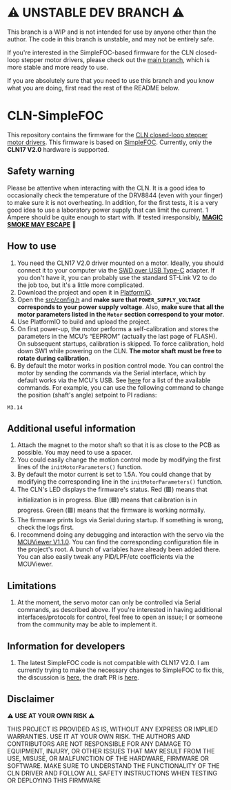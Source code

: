 # ⚠️ UNSTABLE DEV BRANCH ⚠️

This branch is a WIP and is not intended for use by anyone other than the author. The code in this branch is unstable, and may not be entirely safe.

If you're interested in the SimpleFOC-based firmware for the CLN closed-loop stepper motor drivers, please check out the [main branch](https://github.com/AntonEvmenenko/CLN-SimpleFOC), which is more stable and more ready to use.

If you are absolutely sure that you need to use this branch and you know what you are doing, first read the rest of the README below.

# CLN-SimpleFOC

This repository contains the firmware for the [CLN closed-loop stepper motor drivers](https://github.com/creapunk/CLN-ClosedLoopNemaDriver). This firmware is based on [SimpleFOC](https://github.com/simplefoc/Arduino-FOC). Currently, only the **CLN17 V2.0** hardware is supported.

## Safety warning

Please be attentive when interacting with the CLN. It is a good idea to occasionally check the temperature of the DRV8844 (even with your finger) to make sure it is not overheating. In addition, for the first tests, it is a very good idea to use a laboratory power supply that can limit the current. 1 Ampere should be quite enough to start with. If tested irresponsibly, [**MAGIC SMOKE MAY ESCAPE**](https://en.wikipedia.org/wiki/Magic_smoke) 🤣 

## How to use

1. You need the CLN17 V2.0 driver mounted on a motor. Ideally, you should connect it to your computer via the [SWD over USB Type-C](https://hackaday.io/project/192857-swd-over-usb-type-c-new-way-of-programming-boards) adapter. If you don't have it, you can probably use the standard ST-Link V2 to do the job too, but it's a little more complicated.
1. Download the project and open it in [PlatformIO](https://platformio.org/).
1. Open the [src/config.h](https://github.com/AntonEvmenenko/CLN-SimpleFOC/blob/main/src/config.h) and **make sure that `POWER_SUPPLY_VOLTAGE` corresponds to your power supply voltage**. Also, **make sure that all the motor parameters listed in the `Motor` section correspond to your motor**.
1. Use PlatformIO to build and upload the project.
1. On first power-up, the motor performs a self-calibration and stores the parameters in the MCU’s “EEPROM” (actually the last page of FLASH). On subsequent startups, calibration is skipped. To force calibration, hold down SW1 while powering on the CLN. **The motor shaft must be free to rotate during calibration**.
1. By default the motor works in position control mode. You can control the motor by sending the commands via the Serial interface, which by default works via the MCU's USB. See [here](https://docs.simplefoc.com/commander_motor) for a list of the available commands. For example, you can use the following command to change the position (shaft's angle) setpoint to PI radians:

```
M3.14
```

## Additional useful information

1. Attach the magnet to the motor shaft so that it is as close to the PCB as possible. You may need to use a spacer.
1. You could easily change the motion control mode by modifying the first lines of the `initMotorParameters()` function.
1. By default the motor current is set to 1.5A. You could change that by modifying the corresponding line in the `initMotorParameters()` function.
1. The CLN's LED displays the firmware's status. Red (🟥) means that initialization is in progress. Blue (🟦) means that calibration is in progress. Green (🟩) means that the firmware is working normally.
1. The firmware prints logs via Serial during startup. If something is wrong, check the logs first.
1. I recommend doing any debugging and interaction with the servo via the [MCUViewer V1.1.0](https://github.com/klonyyy/MCUViewer/releases/tag/v1.0.1). You can find the corresponding configuration file in the project's root. A bunch of variables have already been added there. You can also easily tweak any PID/LPF/etc coefficients via the MCUViewer.

## Limitations

1. At the moment, the servo motor can only be controlled via Serial commands, as described above. If you're interested in having additional interfaces/protocols for control, feel free to open an issue; I or someone from the community may be able to implement it.

## Information for developers

1. The latest SimpleFOC code is not compatible with CLN17 V2.0. I am currently trying to make the necessary changes to SimpleFOC to fix this, the discussion is [here](https://community.simplefoc.com/t/low-side-current-sensing-for-stepper-motors/7235), the draft PR is [here](https://github.com/simplefoc/Arduino-FOC/pull/472).

## Disclaimer

**⚠️ USE AT YOUR OWN RISK ⚠️**

THIS PROJECT IS PROVIDED AS IS, WITHOUT ANY EXPRESS OR IMPLIED WARRANTIES. USE IT AT YOUR OWN RISK. THE AUTHORS AND CONTRIBUTORS ARE NOT RESPONSIBLE FOR ANY DAMAGE TO EQUIPMENT, INJURY, OR OTHER ISSUES THAT MAY RESULT FROM THE USE, MISUSE, OR MALFUNCTION OF THE HARDWARE, FIRMWARE OR SOFTWARE. MAKE SURE TO UNDERSTAND THE FUNCTIONALITY OF THE CLN DRIVER AND FOLLOW ALL SAFETY INSTRUCTIONS WHEN TESTING OR DEPLOYING THIS FIRMWARE
